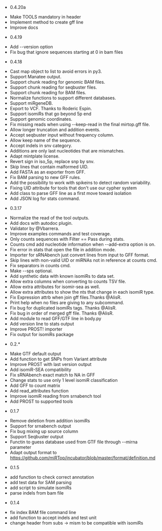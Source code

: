 - 0.4.20a

* Make TOOLS mandatory in header
* Implement method to create gff line
* Improve docs

- 0.4.19

* Add --version option
* Fix bug that ignore sequences starting at 0 in bam files 

- 0.4.18

 * Cast map object to list to avoid errors in py3.
 * Support Manatee output.
 * Support chunk reading for genomic BAM files.
 * Support chunk reading for seqbuster files.
 * Support chunk reading for BAM files.
 * Normalize functions to support different databases.
 * Support miRgeneDB.
 * Export to VCF. Thanks to Roderic Espin.
 * Support isomiRs that go beyond 5p end
 * Support genomic coordinates.
 * Fix missing reads when using --keep-read in the final mirtop.gff file.
 * Allow longer truncation and addition events.
 * Accept seqbuster input without frequency column.
 * Allow keep name of the sequence.
 * Accept indels in snv category.
 * Additions are only last nucleotides that are mismatches.
 * Adapt mintplate license.
 * Revert sign in iso_5p, replace snp by snv.
 * Skip lines that contain malformed UID.
 * Add FASTA as an exporter from GFF.
 * Fix BAM parsing to new GFF rules.
 * Add the possibility to work with spikeins to detect random variability.
 * Fixing UID attribute for tools that don't use our cypher system
 * Add class to parse GFF line as a first move toward isolation
 * Add JSON log for stats command.

- 0.3.17
 * Normalize the read of the tool outputs.
 * Add docs with autodoc plugin.
 * Validator by @Vbarrera.
 * Improve examples commands and test coverage.
 * Only counts sequences with Filter == Pass during stats.
 * Counts cmd add nucleotide information when --add-extra option is on.
 * Fix error in stats that open the file in addition mode.
 * Importer for sRNAbench just convert lines from input to GFF format.
 * Skip lines with non-valid UID or miRNAs not in reference at counts cmd.
 * Fix separators in counts cmd.
 * Make --sps optional.
 * Add synthetic data with known isomiRs to data set.
 * Allow extra columns when converting to counts TSV file.
 * Allow extra attributes for isomir-sea as well.
 * Allow extra attributes to show the nts
   that change in each isomiR type.
 * Fix Expression attrb when join gff files.Thanks @AlisR.
 * Print help when no files are giving to any subcommand.
 * Fix bug for duplicated isomiRs tags. Thanks @AlisR.
 * Fix bug in order of merged gff file. Thanks @AlisR.
 * Add module to read GFF/GTF line in body.py
 * Add version line to stats output
 * Improve PROST! importer
 * Fix output for isomiRs package

- 0.2.*

 * Make GTF default output
 * Add function to get SNPs from Variant attribute
 * Improve PROST with last version output
 * Add isomiR-SEA compatibility
 * Fix sRNAbench exact match to NA in GFF
 * Change stats to use only 1 level isomiR classification
 * Add GFF to count matrix
 * Add read_attributes function
 * Improve isomiR reading from srnabench tool
 * Add PROST to supported tools

- 0.1.7

 * Remove deletion from addition isomiRs
 * Support for srnabench output
 * Fix bug mixing up source column
 * Support Seqbuster output
 * Functin to guess database used from GTF file through --mirna parameter
 * Adapt output format to https://github.com/miRTop/incubator/blob/master/format/definition.md

- 0.1.5

 * add function to check correct annotation
 * add test data for SAM parsing
 * add script to simulate isomiRs
 * parse indels from bam file

- 0.1.4

 * fix index BAM file command line
 * add function to accept indels and test unit
 * change header from subs -> mism to be compatible with isomiRs
